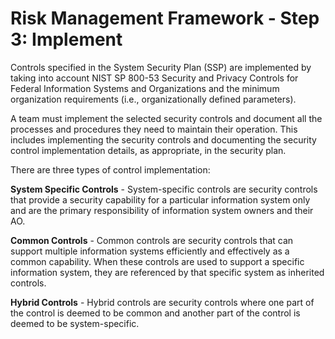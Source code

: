 # Risk Management Framework - Step 3: Implement

Controls specified in the System Security Plan (SSP) are implemented by taking into account NIST SP 800-53 Security and Privacy Controls for Federal Information Systems and Organizations and the minimum organization requirements (i.e., organizationally defined parameters).

A team must implement the selected security controls and document all the processes and procedures they need to maintain their operation. This includes implementing the security controls and documenting the security control implementation details, as appropriate, in the security plan.

There are three types of control implementation:

**System Specific Controls** - System-specific controls are security controls that provide a security capability for a particular information system only and are the primary responsibility of information system owners and their AO.

**Common Controls** - Common controls are security controls that can support multiple information systems efficiently and effectively as a common capability. When these controls are used to support a specific information system, they are referenced by that specific system as inherited controls.

**Hybrid Controls** - Hybrid controls are security controls where one part of the control is deemed to be common and another part of the control is deemed to be system-specific.
